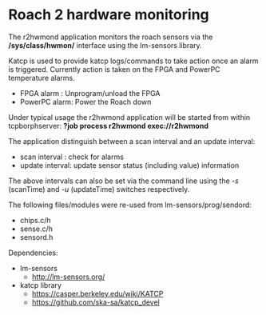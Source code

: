 # Roach 2 hardware monitoring

The r2hwmond application monitors the roach sensors via the **/sys/class/hwmon/** interface using the lm-sensors library.

Katcp is used to provide katcp logs/commands to take action once an alarm is triggered. Currently action is taken on the FPGA and PowerPC temperature alarms.
* FPGA alarm : Unprogram/unload the FPGA
* PowerPC alarm: Power the Roach down

Under typical usage the r2hwmond application will be started from within tcpborphserver:
**?job process r2hwmond exec://r2hwmond**

The application distinguish between a scan interval and an update interval:
* scan interval : check for alarms
* update interval: update sensor status (including value) information
    
The above intervals can also be set via the command line using the *-s* (scanTime) and *-u* (updateTime) switches respectively. 
    
The following files/modules were re-used from lm-sensors/prog/sendord:
* chips.c/h
* sense.c/h
* sensord.h

Dependencies:
* lm-sensors 
  * http://lm-sensors.org/
* katcp library
  * https://casper.berkeley.edu/wiki/KATCP
  * https://github.com/ska-sa/katcp_devel
